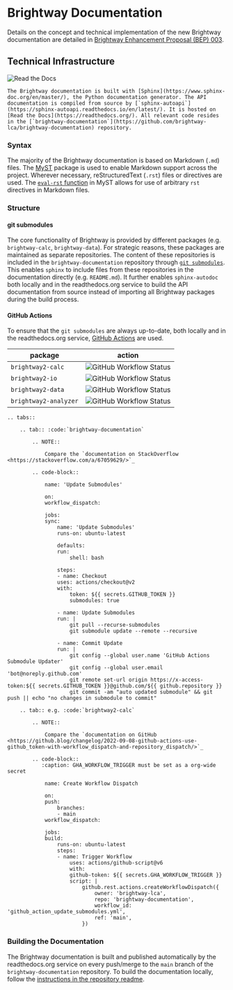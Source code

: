 # Brightway Documentation

Details on the concept and technical implementation of the new Brightway documentation are detailed in [Brightway Enhancement Proposal (BEP) 003](https://github.com/brightway-lca/enhancement-proposals/blob/main/proposals/0003_documentation.md).

## Technical Infrastructure

![Read the Docs](https://img.shields.io/readthedocs/brightway-documentation?label=readthedocs.org&logo=Read%20the%20Docs&logoColor=white)

```{note}
The Brightway documentation is built with [Sphinx](https://www.sphinx-doc.org/en/master/), the Python documentation generator. The API documentation is compiled from source by [`sphinx-autoapi`](https://sphinx-autoapi.readthedocs.io/en/latest/). It is hosted on [Read the Docs](https://readthedocs.org/). All relevant code resides in the [`brightway-documentation`](https://github.com/brightway-lca/brightway-documentation) repository.
```

### Syntax

The majority of the Brightway documentation is based on Markdown (`.md`) files. The [MyST](https://myst-parser.readthedocs.io/en/latest/index.html) package is used to enable Markdown support across the project. Wherever necessary, reStructuredText (`.rst`) files or directives are used. The [`eval-rst` function](https://myst-parser.readthedocs.io/en/latest/syntax/roles-and-directives.html#syntax-directives-parsing) in MyST allows for use of arbitrary `rst` directives in Markdown files. 

### Structure

#### git submodules

The core functionality of Brightway is provided by different packages (e.g. `brightway-calc`, `brightway-data`). For strategic reasons, these packages are maintained as separate repositories. The content of these repositories is included in the `brightway-documentation` repository through [`git submodules`](https://git-scm.com/book/en/v2/Git-Tools-Submodules). This enables `sphinx` to include files from these repositories in the documentation directly (e.g. `README.md`). It further enables `sphinx-autodoc` both locally and in the readthedocs.org service to build the API documentation from source instead of importing all Brightway packages during the build process. 

#### GitHub Actions

To ensure that the `git submodules` are always up-to-date, both locally and in the readthedocs.org service, [GitHub Actions](https://github.com/features/actions) are used.

| package | action |
| ------- | ------ |
| `brightway2-calc` | ![GitHub Workflow Status](https://img.shields.io/github/actions/workflow/status/brightway-lca/brightway2-calc/.github/workflows/github_action_notify_documentation_repo.yml?label=action&logo=GitHub%20Actions&logoColor=white) |
| `brightway2-io` | ![GitHub Workflow Status](https://img.shields.io/github/actions/workflow/status/brightway-lca/brightway2-io/.github/workflows/github_action_notify_documentation_repo.yml?label=action&logo=GitHub%20Actions&logoColor=white) |
| `brightway2-data` | ![GitHub Workflow Status](https://img.shields.io/github/actions/workflow/status/brightway-lca/brightway2-data/.github/workflows/github_action_notify_documentation_repo.yml?label=action&logo=GitHub%20Actions&logoColor=white) |
| `brightway2-analyzer` | ![GitHub Workflow Status](https://img.shields.io/github/actions/workflow/status/brightway-lca/brightway2-analyzer/.github/workflows/github_action_notify_documentation_repo.yml?label=action&logo=GitHub%20Actions&logoColor=white) |


```{eval-rst}
.. tabs::

    .. tab:: :code:`brightway-documentation`

        .. NOTE::

            Compare the `documentation on StackOverflow <https://stackoverflow.com/a/67059629/>`_

        .. code-block::

            name: 'Update Submodules'

            on:
            workflow_dispatch:

            jobs:
            sync:
                name: 'Update Submodules'
                runs-on: ubuntu-latest

                defaults:
                run:
                    shell: bash

                steps:
                - name: Checkout
                uses: actions/checkout@v2
                with:
                    token: ${{ secrets.GITHUB_TOKEN }}
                    submodules: true

                - name: Update Submodules
                run: |
                    git pull --recurse-submodules
                    git submodule update --remote --recursive

                - name: Commit Update
                run: |
                    git config --global user.name 'GitHub Actions Submodule Updater'
                    git config --global user.email 'bot@noreply.github.com'
                    git remote set-url origin https://x-access-token:${{ secrets.GITHUB_TOKEN }}@github.com/${{ github.repository }}
                    git commit -am "auto updated submodule" && git push || echo "no changes in submodule to commit"

    .. tab:: e.g. :code:`brightway2-calc`

        .. NOTE::

            Compare the `documentation on GitHub <https://github.blog/changelog/2022-09-08-github-actions-use-github_token-with-workflow_dispatch-and-repository_dispatch/>`_

        .. code-block::
           :caption: GHA_WORKFLOW_TRIGGER must be set as a org-wide secret

            name: Create Workflow Dispatch

            on:
            push:
                branches:
                - main  
            workflow_dispatch:

            jobs:
            build:
                runs-on: ubuntu-latest
                steps:
                - name: Trigger Workflow
                    uses: actions/github-script@v6
                    with:
                    github-token: ${{ secrets.GHA_WORKFLOW_TRIGGER }}
                    script: |
                        github.rest.actions.createWorkflowDispatch({
                            owner: 'brightway-lca',
                            repo: 'brightway-documentation',
                            workflow_id: 'github_action_update_submodules.yml',
                            ref: 'main',
                        })
```

### Building the Documentation

The Brightway documentation is built and published automatically by the readthedocs.org service on every push/merge to the `main` branch of the `brightway-documentation` repository. To build the documentation locally, follow the [instructions in the repository readme](https://github.com/brightway-lca/brightway-documentation).